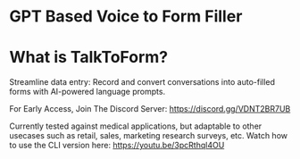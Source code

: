 # GPT Based Voice to Form Filler

# What is TalkToForm?
Streamline data entry: Record and convert conversations into auto-filled forms with AI-powered language prompts.

For Early Access, Join The Discord Server: https://discord.gg/VDNT2BR7UB

Currently tested against medical applications, but adaptable to other usecases such as retail, sales, marketing research surveys, etc.
Watch how to use the CLI version here:
https://youtu.be/3pcRthql4OU